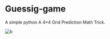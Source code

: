 # Guessig-game
A simple python A 4×4 Grid Prediction Math Trick.

![b](https://user-images.githubusercontent.com/101400043/164267245-3b9d36bb-b0be-41c7-95d9-67491d801fce.PNG)
